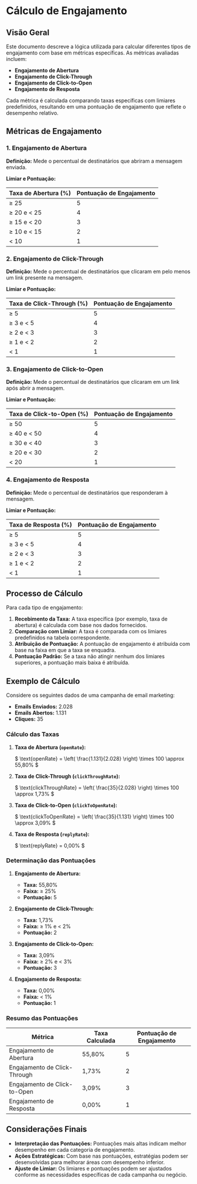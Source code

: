 # Cálculo de Engajamento

## Visão Geral

Este documento descreve a lógica utilizada para calcular diferentes tipos de engajamento com base em métricas específicas. As métricas avaliadas incluem:

- **Engajamento de Abertura**
- **Engajamento de Click-Through**
- **Engajamento de Click-to-Open**
- **Engajamento de Resposta**

Cada métrica é calculada comparando taxas específicas com limiares predefinidos, resultando em uma pontuação de engajamento que reflete o desempenho relativo.

## Métricas de Engajamento

### 1. Engajamento de Abertura

**Definição:** Mede o percentual de destinatários que abriram a mensagem enviada.

**Limiar e Pontuação:**

| Taxa de Abertura (%) | Pontuação de Engajamento |
|----------------------|--------------------------|
| ≥ 25                 | 5                        |
| ≥ 20 e < 25          | 4                        |
| ≥ 15 e < 20          | 3                        |
| ≥ 10 e < 15          | 2                        |
| < 10                 | 1                        |

### 2. Engajamento de Click-Through

**Definição:** Mede o percentual de destinatários que clicaram em pelo menos um link presente na mensagem.

**Limiar e Pontuação:**

| Taxa de Click-Through (%) | Pontuação de Engajamento |
|---------------------------|--------------------------|
| ≥ 5                       | 5                        |
| ≥ 3 e < 5                 | 4                        |
| ≥ 2 e < 3                 | 3                        |
| ≥ 1 e < 2                 | 2                        |
| < 1                       | 1                        |

### 3. Engajamento de Click-to-Open

**Definição:** Mede o percentual de destinatários que clicaram em um link após abrir a mensagem.

**Limiar e Pontuação:**

| Taxa de Click-to-Open (%) | Pontuação de Engajamento |
|---------------------------|--------------------------|
| ≥ 50                      | 5                        |
| ≥ 40 e < 50               | 4                        |
| ≥ 30 e < 40               | 3                        |
| ≥ 20 e < 30               | 2                        |
| < 20                      | 1                        |

### 4. Engajamento de Resposta

**Definição:** Mede o percentual de destinatários que responderam à mensagem.

**Limiar e Pontuação:**

| Taxa de Resposta (%) | Pontuação de Engajamento |
|----------------------|--------------------------|
| ≥ 5                  | 5                        |
| ≥ 3 e < 5            | 4                        |
| ≥ 2 e < 3            | 3                        |
| ≥ 1 e < 2            | 2                        |
| < 1                  | 1                        |

## Processo de Cálculo

Para cada tipo de engajamento:

1. **Recebimento da Taxa:** A taxa específica (por exemplo, taxa de abertura) é calculada com base nos dados fornecidos.
2. **Comparação com Limiar:** A taxa é comparada com os limiares predefinidos na tabela correspondente.
3. **Atribuição de Pontuação:** A pontuação de engajamento é atribuída com base na faixa em que a taxa se enquadra.
4. **Pontuação Padrão:** Se a taxa não atingir nenhum dos limiares superiores, a pontuação mais baixa é atribuída.

## Exemplo de Cálculo

Considere os seguintes dados de uma campanha de email marketing:

- **Emails Enviados:** 2.028
- **Emails Abertos:** 1.131
- **Cliques:** 35

### Cálculo das Taxas

1. **Taxa de Abertura (`openRate`):**

   $
   \text{openRate} = \left( \frac{1.131}{2.028} \right) \times 100 \approx 55,80\%
   $

2. **Taxa de Click-Through (`clickThroughRate`):**

   $
   \text{clickThroughRate} = \left( \frac{35}{2.028} \right) \times 100 \approx 1,73\%
   $

3. **Taxa de Click-to-Open (`clickToOpenRate`):**

   $
   \text{clickToOpenRate} = \left( \frac{35}{1.131} \right) \times 100 \approx 3,09\%
   $

4. **Taxa de Resposta (`replyRate`):**

   $
   \text{replyRate} = 0,00\%
   $

### Determinação das Pontuações

1. **Engajamento de Abertura:**
   - **Taxa:** 55,80%
   - **Faixa:** ≥ 25%
   - **Pontuação:** 5

2. **Engajamento de Click-Through:**
   - **Taxa:** 1,73%
   - **Faixa:** ≥ 1% e < 2%
   - **Pontuação:** 2

3. **Engajamento de Click-to-Open:**
   - **Taxa:** 3,09%
   - **Faixa:** ≥ 2% e < 3%
   - **Pontuação:** 3

4. **Engajamento de Resposta:**
   - **Taxa:** 0,00%
   - **Faixa:** < 1%
   - **Pontuação:** 1

### Resumo das Pontuações

| Métrica                     | Taxa Calculada | Pontuação de Engajamento |
|-----------------------------|-----------------|--------------------------|
| Engajamento de Abertura     | 55,80%          | 5                        |
| Engajamento de Click-Through| 1,73%           | 2                        |
| Engajamento de Click-to-Open| 3,09%           | 3                        |
| Engajamento de Resposta     | 0,00%           | 1                        |

## Considerações Finais

- **Interpretação das Pontuações:** Pontuações mais altas indicam melhor desempenho em cada categoria de engajamento.
- **Ações Estratégicas:** Com base nas pontuações, estratégias podem ser desenvolvidas para melhorar áreas com desempenho inferior.
- **Ajuste de Limiar:** Os limiares e pontuações podem ser ajustados conforme as necessidades específicas de cada campanha ou negócio.


